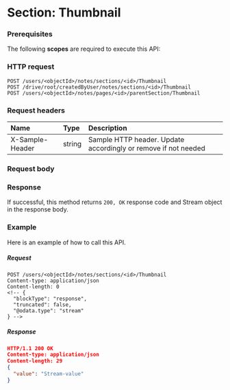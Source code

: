 # Section: Thumbnail


### Prerequisites
The following **scopes** are required to execute this API: 
### HTTP request
<!-- { "blockType": "ignored" } -->
```http
POST /users/<objectId>/notes/sections/<id>/Thumbnail
POST /drive/root/createdByUser/notes/sections/<id>/Thumbnail
POST /users/<objectId>/notes/pages/<id>/parentSection/Thumbnail

```
### Request headers
| Name       | Type | Description|
|:---------------|:--------|:----------|
| X-Sample-Header  | string  | Sample HTTP header. Update accordingly or remove if not needed|

### Request body

### Response
If successful, this method returns `200, OK` response code and Stream object in the response body.

### Example
Here is an example of how to call this API.
##### Request
<!-- {
  "blockType": "request",
  "name": "section_thumbnail"
}-->
```http
POST /users/<objectId>/notes/sections/<id>/Thumbnail
Content-type: application/json
Content-length: 0
<!-- {
  "blockType": "response",
  "truncated": false,
  "@odata.type": "stream"
} -->
```
##### Response
```json
HTTP/1.1 200 OK
Content-type: application/json
Content-length: 29
{
  "value": "Stream-value"
}
```

<!-- uuid: c24f18e5-47a9-43c9-b6f8-fa10626212d2
2015-10-16 21:11:02 UTC -->
<!-- {
  "type": "#page.annotation",
  "description": "Section: Thumbnail",
  "keywords": "",
  "section": "documentation",
  "tocPath": ""
}-->